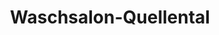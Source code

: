 ---
title: "Waschsalon-Quellental"
url: /pinneberg/waschsalon-quellental-grosser-reitweg/
shop: Wäscherei
---